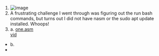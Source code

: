 1.
   ![image](https://github.com/user-attachments/assets/2e7225c3-59cc-489b-b1a3-797153d458ac)
2. A frustrating challenge I went through was figuring out the run bash commands, but turns out I did not have nasm or the sudo apt update installed. Whoops!
3.  a. 
     <a href="one.asm">one.asm</a>
     <br>
     <a href="Recording 2025-06-29 105536.mp4">vid</a>
   - b.
   - 

     
     
